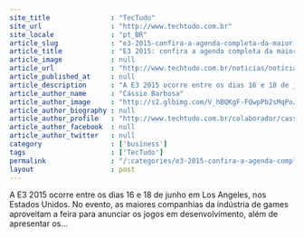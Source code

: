 ```yaml
---
site_title               : "TecTudo"
site_url                 : "http://www.techtudo.com.br"
site_locale              : "pt_BR"
article_slug             : "e3-2015-confira-a-agenda-completa-da-maior-feira-de-jogos-do-mundo"
article_title            : "E3 2015: confira a agenda completa da maior feira de jogos do mundo"
article_image            : null
article_url              : "http://www.techtudo.com.br/noticias/noticia/2015/06/e3-2015-confira-agenda-completa-da-maior-feira-de-jogos-do-mundo.html"
article_published_at     : null
article_description      : "A E3 2015 ocorre entre os dias 16 e 18 de junho em Los Angeles, nos Estados Unidos. No evento, as maiores companhias da indústria de games aproveitam a feira para anunciar os jogos em desenvolvimento, além de apresentar os..."
article_author_name      : "Cássio Barbosa"
article_author_image     : "http://s2.glbimg.com/V_hBQKgF-FQwpPb2sMqPoJHcWdo=/30x30/s2.glbimg.com/ZWT381mTGuX5gqYlyv3o7KMb7IY=/0x0:200x200/140x140/s.glbimg.com/po/tt2/f/original/2015/05/14/01.jpg"
article_author_biography : null
article_author_profile   : "http://www.techtudo.com.br/colaborador/cassio-barbosa.html"
article_author_facebook  : null
article_author_twitter   : null
category                 : ['business']
tags                     : ['TecTudo']
permalink                : "/:categories/e3-2015-confira-a-agenda-completa-da-maior-feira-de-jogos-do-mundo/"
layout                   : post
---
```


A E3 2015 ocorre entre os dias 16 e 18 de junho em Los Angeles, nos Estados Unidos. No evento, as maiores companhias da indústria de games aproveitam a feira para anunciar os jogos em desenvolvimento, além de apresentar os...
